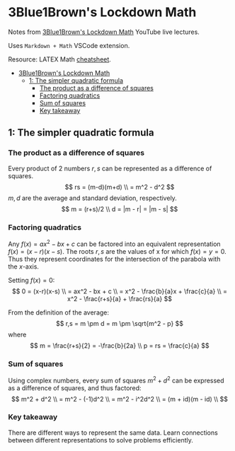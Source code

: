 # 3Blue1Brown's Lockdown Math

Notes from [3Blue1Brown's Lockdown Math](https://www.youtube.com/playlist?list=PLZHQObOWTQDP5CVelJJ1bNDouqrAhVPev) YouTube live lectures.

Uses `Markdown + Math` VSCode extension.

Resource: LATEX Math [cheatsheet](http://tug.ctan.org/info/undergradmath/undergradmath.pdf).

- [3Blue1Brown's Lockdown Math](#3blue1browns-lockdown-math)
  - [1: The simpler quadratic formula](#1-the-simpler-quadratic-formula)
    - [The product as a difference of squares](#the-product-as-a-difference-of-squares)
    - [Factoring quadratics](#factoring-quadratics)
    - [Sum of squares](#sum-of-squares)
    - [Key takeaway](#key-takeaway)

## 1: The simpler quadratic formula

### The product as a difference of squares

Every product of 2 numbers $r, s$ can be represented as a difference of squares.
$$
rs = (m-d)(m+d) \\
   = m^2 - d^2
$$
$m,d$ are the average and standard deviation, respectively.
$$
m = (r+s)/2 \\
d = |m - r| = |m - s|
$$

### Factoring quadratics

Any $f(x) = ax^2 - bx + c$ can be factored into an equivalent representation $f(x) = (x-r)(x-s)$. The roots $r,s$ are the values of x for which $f(x) = y = 0$. Thus they represent coordinates for the intersection of the parabola with the $x$-axis.

Setting $f(x) = 0$:
$$
0 = (x-r)(x-s) \\
= ax^2 - bx + c \\
= x^2 - \frac{b}{a}x + \frac{c}{a} \\
= x^2 - \frac{r+s}{a} + \frac{rs}{a}
$$

From the definition of the average:
$$
r,s = m \pm d = m \pm \sqrt{m^2 - p}
$$
where
$$
m = \frac{r+s}{2} = -\frac{b}{2a} \\
p = rs = \frac{c}{a}
$$

### Sum of squares

Using complex numbers, every sum of squares $m^2 + d^2$ can be expressed as a difference of squares, and thus factored:
$$
m^2 + d^2 \\
= m^2 - (-1)d^2 \\
= m^2 - i^2d^2 \\
= (m + id)(m - id) \\
$$

### Key takeaway

There are different ways to represent the same data. Learn connections between different representations to solve problems efficiently.